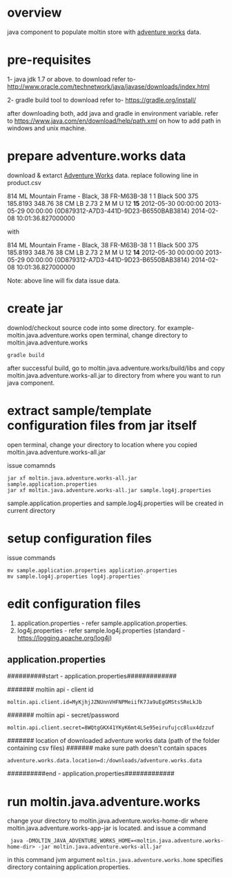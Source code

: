 #  overview
java component to populate moltin store with [adventure works](https://msftdbprodsamples.codeplex.com/releases/view/125550) data.

# pre-requisites
1- java jdk 1.7 or above.
	to download refer to- http://www.oracle.com/technetwork/java/javase/downloads/index.html

2- gradle build tool
	to download refer to- https://gradle.org/install/

after downloading both, add java and gradle in environment variable.
refer to https://www.java.com/en/download/help/path.xml on how to add path in windows and unix machine.

# prepare adventure.works data
download & extarct [Adventure Works](https://msftdbprodsamples.codeplex.com/releases/view/125550) data.
replace following line in product.csv 

814	ML Mountain Frame - Black, 38	FR-M63B-38	1	1	Black	500	375	185.8193	348.76	38	CM 	LB 	2.73	2	M 	M 	U 	12	**15**	2012-05-30 00:00:00	2013-05-29 00:00:00		{0D879312-A7D3-441D-9D23-B6550BAB3814}	2014-02-08 10:01:36.827000000

with

814	ML Mountain Frame - Black, 38	FR-M63B-38	1	1	Black	500	375	185.8193	348.76	38	CM 	LB 	2.73	2	M 	M 	U 	12	**14**	2012-05-30 00:00:00	2013-05-29 00:00:00		{0D879312-A7D3-441D-9D23-B6550BAB3814}	2014-02-08 10:01:36.827000000

Note: above line will fix data issue data.

# create jar
downlod/checkout source code into some directory. for example- moltin.java.adventure.works
open terminal, change directory to moltin.java.adventure.works

	gradle build

after successful build, go to moltin.java.adventure.works/build/libs and copy moltin.java.adventure.works-all.jar to directory from where you want to run java component.

# extract sample/template configuration files from jar itself
open terminal, change your directory to location where you copied moltin.java.adventure.works-all.jar

issue comamnds

	jar xf moltin.java.adventure.works-all.jar sample.application.properties
	jar xf moltin.java.adventure.works-all.jar sample.log4j.properties

sample.application.properties and sample.log4j.properties will be created in current directory

# setup configuration files
issue commands
 
	mv sample.application.properties application.properties
	mv sample.log4j.properties log4j.properties`

# edit configuration files

1. application.properties - refer sample.application.properties.
2. log4j.properties - refer sample.log4j.properties (standard - https://logging.apache.org/log4j)

## application.properties
##########start - application.properties#############

####### moltiin api - client id

	moltin.api.client.id=MyKjhjJZNUnnVHFNPMeiifK7Ja9uEgGMStsSReLkJb

####### moltiin api - secret/password

	moltin.api.client.secret=8WQtgGKX41YKyK6mt4LSe95eirufujcc8lux4dzzuf

####### location of downloaded adventure works data (path of the folder containing csv files)
####### make sure path doesn't contain spaces

	adventure.works.data.location=d:/downloads/adventure.works.data

##########end - application.properties#############

#  run moltin.java.adventure.works

change your directory to moltin.java.adventure.works-home-dir where moltin.java.adventure.works-app-jar is located. and issue a command

     java -DMOLTIN_JAVA_ADVENTURE_WORKS_HOME=<moltin.java.adventure.works-home-dir> -jar moltin.java.adventure.works-all.jar 

in this command jvm argument `moltin.java.adventure.works.home` specifies directory containing application.properties.